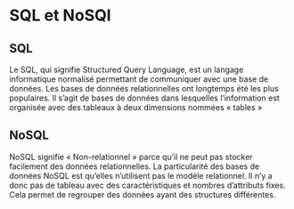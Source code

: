 # SQL et NoSQl

## SQL

Le SQL, qui signifie Structured Query Language, est un langage informatique normalisé permettant de communiquer avec une base de données.
Les bases de données relationnelles ont longtemps été les plus populaires. Il s’agit de bases de données dans lesquelles l’information est organisée avec des tableaux à deux dimensions nommées « tables »

## NoSQL

NoSQL signifie « Non-relationnel » parce qu’il ne peut pas stocker facilement des données relationnelles.
La particularité des bases de données NoSQL est qu’elles n’utilisent pas le modèle relationnel. Il n’y a donc pas de tableau avec des caractéristiques et nombres d’attributs fixes. Cela permet de regrouper des données ayant des structures différentes.
